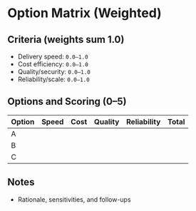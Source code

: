 # Option Matrix (Weighted)

## Criteria (weights sum 1.0)

- Delivery speed: `0.0–1.0`
- Cost efficiency: `0.0–1.0`
- Quality/security: `0.0–1.0`
- Reliability/scale: `0.0–1.0`

## Options and Scoring (0–5)

| Option | Speed | Cost | Quality | Reliability | Total |
|--------|------:|-----:|--------:|------------:|------:|
| A |  |  |  |  |  |
| B |  |  |  |  |  |
| C |  |  |  |  |  |

## Notes

- Rationale, sensitivities, and follow-ups
